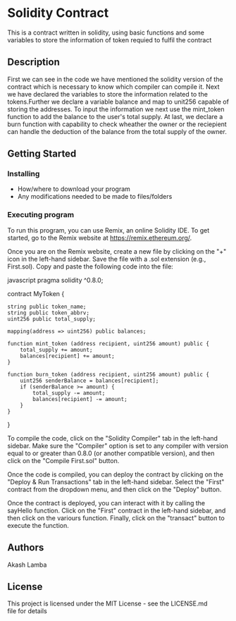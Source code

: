 # Solidity Contract

This is a contract written in solidity, using basic functions and some variables to store the information of token requied to fulfil the contract

## Description

First we can see in the code we have mentioned the solidity version of the contract which is necessary to know which compiler can compile it. Next we have declared the variables to store the information related to the tokens.Further we declare a variable balance and map to unit256 capable of storing the addresses. To input the information we next use the mint_token function to add the balance to the user's total supply. At last, we declare a burn function with capability to check wheather the owner or the reciepient can handle the deduction of the balance from the total supply of the owner.

## Getting Started

### Installing

* How/where to download your program
* Any modifications needed to be made to files/folders

### Executing program

To run this program, you can use Remix, an online Solidity IDE. To get started, go to the Remix website at https://remix.ethereum.org/.

Once you are on the Remix website, create a new file by clicking on the "+" icon in the left-hand sidebar. Save the file with a .sol extension (e.g., First.sol). Copy and paste the following code into the file:

javascript
pragma solidity ^0.8.0;

contract MyToken {

    string public token_name;
    string public token_abbrv;
    uint256 public total_supply;

    mapping(address => uint256) public balances;

    function mint_token (address recipient, uint256 amount) public {
        total_supply += amount;
        balances[recipient] += amount;
    }

    function burn_token (address recipient, uint256 amount) public {
        uint256 senderBalance = balances[recipient];
        if (senderBalance >= amount) {
            total_supply -= amount;
            balances[recipient] -= amount;
        }
    }   
}



To compile the code, click on the "Solidity Compiler" tab in the left-hand sidebar. Make sure the "Compiler" option is set to any compiler with version equal to or greater than 0.8.0 (or another compatible version), and then click on the "Compile First.sol" button.

Once the code is compiled, you can deploy the contract by clicking on the "Deploy & Run Transactions" tab in the left-hand sidebar. Select the "First" contract from the dropdown menu, and then click on the "Deploy" button.

Once the contract is deployed, you can interact with it by calling the sayHello function. Click on the "First" contract in the left-hand sidebar, and then click on the variours function. Finally, click on the "transact" button to execute the function.

## Authors

Akash Lamba
## License

This project is licensed under the MIT License - see the LICENSE.md file for details
